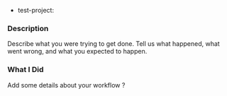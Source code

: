 * test-project:

### Description

Describe what you were trying to get done.
Tell us what happened, what went wrong, and what you expected to happen.

### What I Did

Add some details about your workflow ?
